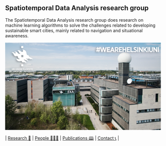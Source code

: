 ## Spatiotemporal Data Analysis research group

The Spatiotemporal Data Analysis research group does research on machine learning algorithms to solve the challenges related to developing sustainable smart cities, mainly related to navigation and situational awareness.

![Exatum](https://github.com/helsinki-sda-group/.github/blob/main/profile/Teams-taustakuva_Kumpulan-kampus-Exactum.png)

| [Research 🔬](https://www.helsinki.fi/en/researchgroups/spatiotemporal-data-analysis/research-0) | [People 🧑‍🤝‍🧑](https://www.helsinki.fi/en/researchgroups/spatiotemporal-data-analysis/people) | [Publications 🕮](https://www.helsinki.fi/en/researchgroups/spatiotemporal-data-analysis/publications) | [Contact 📞](https://www.helsinki.fi/en/researchgroups/spatiotemporal-data-analysis/contact) |

